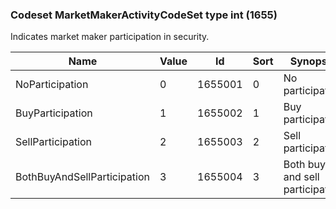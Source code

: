 ### Codeset MarketMakerActivityCodeSet type int (1655)

Indicates market maker participation in security.

| Name                        | Value | Id      | Sort | Synopsis                        |
|-----------------------------|-------|---------|------|---------------------------------|
| NoParticipation             | 0     | 1655001 | 0    | No participation                |
| BuyParticipation            | 1     | 1655002 | 1    | Buy participation               |
| SellParticipation           | 2     | 1655003 | 2    | Sell participation              |
| BothBuyAndSellParticipation | 3     | 1655004 | 3    | Both buy and sell participation |

